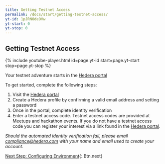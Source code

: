 ```yaml
---
title: Getting Testnet Access
permalink: /docs/start/getting-testnet-access/
yt-id: 1pJRNOde9Vw
yt-start: 0
yt-stop: 0
---
```


## Getting Testnet Access

{% include youtube-player.html id=page.yt-id start=page.yt-start stop=page.yt-stop %}

Your testnet adventure starts in the [Hedera portal](https://go.hedera.com)

To get started, complete the following steps:

1. Visit the [Hedera portal](https://go.hedera.com)
2. Create a Hedera profile by confirming a valid email address and setting a password
3. Once in the portal, complete identity verification
4. Enter a testnet access code. Testnet access codes are provided at Meetups and hackathon events. If you do not have a testnet access code you can register your interest via a link found in the [Hedera portal](https://go.hedera.com).

_Should the automated identity verification fail, please email compliance@hedera.com with your name and email used to create your account._

[Next Step: Configuring Environment](/docs/start/configuring-environment){:.Btn.next}
